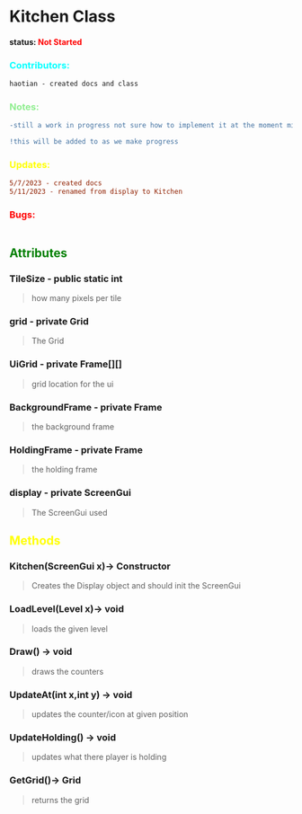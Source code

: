 # Kitchen Class 
#### status: <span style="color:Red;">Not Started</span>
### <span style="color:cyan;">Contributors:</span>
<!--put your names here between the ``` if you worked on it, and put what you did-->
```diff
haotian - created docs and class
```
### <span style="color:lightgreen;">Notes:</span>
```diff
-still a work in progress not sure how to implement it at the moment might be removed because Grid class is very similar

!this will be added to as we make progress
```
### <span style="color:yellow;">Updates:</span>
```diff
5/7/2023 - created docs
5/11/2023 - renamed from display to Kitchen
``` 
### <span style="color:red;">Bugs:</span>
```diff

```
## <span style="color:green;">Attributes</span>

### **TileSize** - public static int
>how many pixels per tile

### **grid** - private Grid
>The Grid

### **UiGrid** - private Frame[][]
>grid location for the ui 

### **BackgroundFrame** - private Frame
> the background frame

### **HoldingFrame** - private Frame
> the holding frame

### **display** - private ScreenGui
>The ScreenGui used

## <span style="color:yellow;">Methods</span>

### **Kitchen(ScreenGui x)**-> Constructor
> Creates the Display object and should init the ScreenGui

### **LoadLevel(Level x)**-> void
>loads the given level

### **Draw()** -> void
> draws the counters

### **UpdateAt(int x,int y)** -> void
> updates the counter/icon at given position

### **UpdateHolding()** -> void
> updates what there player is holding

### **GetGrid()**-> Grid
> returns the grid




